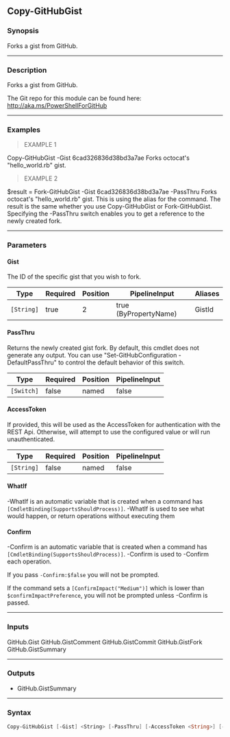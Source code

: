 Copy-GitHubGist
---------------

### Synopsis
Forks a gist from GitHub.

---

### Description

Forks a gist from GitHub.

The Git repo for this module can be found here: http://aka.ms/PowerShellForGitHub

---

### Examples
> EXAMPLE 1

Copy-GitHubGist -Gist 6cad326836d38bd3a7ae
Forks octocat's "hello_world.rb" gist.
> EXAMPLE 2

$result = Fork-GitHubGist -Gist 6cad326836d38bd3a7ae -PassThru
Forks octocat's "hello_world.rb" gist.  This is using the alias for the command.
The result is the same whether you use Copy-GitHubGist or Fork-GitHubGist.
Specifying the -PassThru switch enables you to get a reference to the newly created fork.

---

### Parameters
#### **Gist**
The ID of the specific gist that you wish to fork.

|Type      |Required|Position|PipelineInput        |Aliases|
|----------|--------|--------|---------------------|-------|
|`[String]`|true    |2       |true (ByPropertyName)|GistId |

#### **PassThru**
Returns the newly created gist fork.  By default, this cmdlet does not generate any output.
You can use "Set-GitHubConfiguration -DefaultPassThru" to control the default behavior
of this switch.

|Type      |Required|Position|PipelineInput|
|----------|--------|--------|-------------|
|`[Switch]`|false   |named   |false        |

#### **AccessToken**
If provided, this will be used as the AccessToken for authentication with the
REST Api.  Otherwise, will attempt to use the configured value or will run unauthenticated.

|Type      |Required|Position|PipelineInput|
|----------|--------|--------|-------------|
|`[String]`|false   |named   |false        |

#### **WhatIf**
-WhatIf is an automatic variable that is created when a command has ```[CmdletBinding(SupportsShouldProcess)]```.
-WhatIf is used to see what would happen, or return operations without executing them
#### **Confirm**
-Confirm is an automatic variable that is created when a command has ```[CmdletBinding(SupportsShouldProcess)]```.
-Confirm is used to -Confirm each operation.

If you pass ```-Confirm:$false``` you will not be prompted.

If the command sets a ```[ConfirmImpact("Medium")]``` which is lower than ```$confirmImpactPreference```, you will not be prompted unless -Confirm is passed.

---

### Inputs
GitHub.Gist
GitHub.GistComment
GitHub.GistCommit
GitHub.GistFork
GitHub.GistSummary

---

### Outputs
* GitHub.GistSummary

---

### Syntax
```PowerShell
Copy-GitHubGist [-Gist] <String> [-PassThru] [-AccessToken <String>] [-WhatIf] [-Confirm] [<CommonParameters>]
```
